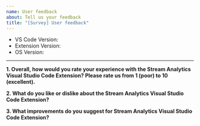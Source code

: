 ```yaml
---
name: User feedback
about: Tell us your feedback
title: "[Survey] User feedback"
---
```


<!-- ⚠️⚠️ Do Not Delete This! user_feedback_template ⚠️⚠️ -->

- VS Code Version: 
- Extension Version:
- OS Version: 
---
**1. Overall, how would you rate your experience with the Stream Analytics Visual Studio Code Extension? Please rate us from 1 (poor) to 10 (excellent).**

**2. What do you like or dislike about the Stream Analytics Visual Studio Code Extension?**

**3. What improvements do you suggest for Stream Analytics Visual Studio Code Extension?**

